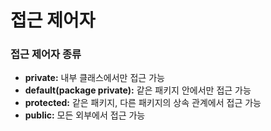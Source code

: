 # 접근 제어자

### 접근 제어자 종류
- **private:** 내부 클래스에서만 접근 가능
- **default(package private):** 같은 패키지 안에서만 접근 가능
- **protected:** 같은 패키지, 다른 패키지의 상속 관계에서 접근 가능
- **public:** 모든 외부에서 접근 가능


